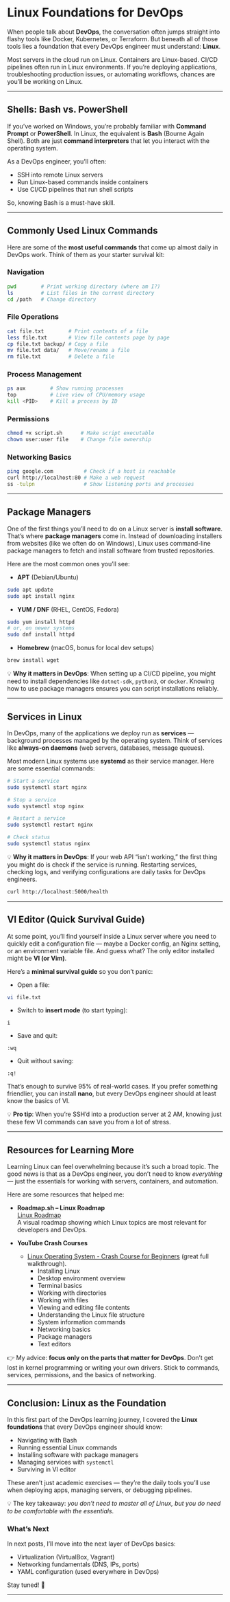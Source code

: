 # Linux Foundations for DevOps

When people talk about **DevOps**, the conversation often jumps straight into flashy tools like Docker, Kubernetes, or Terraform. But beneath all of those tools lies a foundation that every DevOps engineer must understand: **Linux**.

Most servers in the cloud run on Linux. Containers are Linux-based. CI/CD pipelines often run in Linux environments. If you’re deploying applications, troubleshooting production issues, or automating workflows, chances are you’ll be working on Linux.  

---

## Shells: Bash vs. PowerShell

If you’ve worked on Windows, you’re probably familiar with **Command Prompt** or **PowerShell**. In Linux, the equivalent is **Bash** (Bourne Again Shell). Both are just **command interpreters** that let you interact with the operating system.  

As a DevOps engineer, you’ll often:  
- SSH into remote Linux servers  
- Run Linux-based commands inside containers  
- Use CI/CD pipelines that run shell scripts  

So, knowing Bash is a must-have skill.  

---

## Commonly Used Linux Commands

Here are some of the **most useful commands** that come up almost daily in DevOps work. Think of them as your starter survival kit:  

### Navigation

```bash
pwd        # Print working directory (where am I?)
ls         # List files in the current directory
cd /path   # Change directory
```

### File Operations

```bash
cat file.txt        # Print contents of a file
less file.txt       # View file contents page by page
cp file.txt backup/ # Copy a file
mv file.txt data/   # Move/rename a file
rm file.txt         # Delete a file
```

### Process Management

```bash
ps aux        # Show running processes
top           # Live view of CPU/memory usage
kill <PID>    # Kill a process by ID
```

### Permissions

```bash
chmod +x script.sh      # Make script executable
chown user:user file    # Change file ownership
```

### Networking Basics

```bash
ping google.com          # Check if a host is reachable
curl http://localhost:80 # Make a web request
ss -tulpn                # Show listening ports and processes
```

---

## Package Managers

One of the first things you’ll need to do on a Linux server is **install software**. That’s where **package managers** come in. Instead of downloading installers from websites (like we often do on Windows), Linux uses command-line package managers to fetch and install software from trusted repositories.

Here are the most common ones you’ll see:

- **APT** (Debian/Ubuntu)
```bash
sudo apt update
sudo apt install nginx
````

* **YUM / DNF** (RHEL, CentOS, Fedora)

```bash
sudo yum install httpd
# or, on newer systems
sudo dnf install httpd
```

* **Homebrew** (macOS, bonus for local dev setups)

```bash
brew install wget
```

💡 **Why it matters in DevOps**:
When setting up a CI/CD pipeline, you might need to install dependencies like `dotnet-sdk`, `python3`, or `docker`. Knowing how to use package managers ensures you can script installations reliably.

---

## Services in Linux

In DevOps, many of the applications we deploy run as **services** — background processes managed by the operating system. Think of services like **always-on daemons** (web servers, databases, message queues).

Most modern Linux systems use **systemd** as their service manager. Here are some essential commands:

```bash
# Start a service
sudo systemctl start nginx

# Stop a service
sudo systemctl stop nginx

# Restart a service
sudo systemctl restart nginx

# Check status
sudo systemctl status nginx
```

💡 **Why it matters in DevOps**:
If your web API “isn’t working,” the first thing you might do is check if the service is running. Restarting services, checking logs, and verifying configurations are daily tasks for DevOps engineers.

```bash
curl http://localhost:5000/health
```

---

## VI Editor (Quick Survival Guide)

At some point, you’ll find yourself inside a Linux server where you need to quickly edit a configuration file — maybe a Docker config, an Nginx setting, or an environment variable file. And guess what? The only editor installed might be **VI (or Vim)**.

Here’s a **minimal survival guide** so you don’t panic:

* Open a file:

```bash
vi file.txt
```

* Switch to **insert mode** (to start typing):

```
i
```

* Save and quit:

```
:wq
```

* Quit without saving:

```
:q!
```

That’s enough to survive 95% of real-world cases. If you prefer something friendlier, you can install **nano**, but every DevOps engineer should at least know the basics of VI.

💡 **Pro tip**: When you’re SSH’d into a production server at 2 AM, knowing just these few VI commands can save you from a lot of stress.

---

## Resources for Learning More

Learning Linux can feel overwhelming because it’s such a broad topic. The good news is that as a DevOps engineer, you don’t need to know *everything* — just the essentials for working with servers, containers, and automation.

Here are some resources that helped me:

- **Roadmap.sh – Linux Roadmap**  
  [Linux Roadmap](https://roadmap.sh/linux)  
  A visual roadmap showing which Linux topics are most relevant for developers and DevOps.

- **YouTube Crash Courses**  
  - [Linux Operating System - Crash Course for Beginners](https://youtu.be/ROjZy1WbCIA?si=Xd1DlSPPGxWzMBY6) (great full walkthrough).  
    - Installing Linux  
    - Desktop environment overview  
    - Terminal basics  
    - Working with directories  
    - Working with files  
    - Viewing and editing file contents  
    - Understanding the Linux file structure  
    - System information commands  
    - Networking basics  
    - Package managers  
    - Text editors  

👉 My advice: **focus only on the parts that matter for DevOps**. Don’t get lost in kernel programming or writing your own drivers. Stick to commands, services, permissions, and the basics of networking.

---

## Conclusion: Linux as the Foundation

In this first part of the DevOps learning journey, I covered the **Linux foundations** that every DevOps engineer should know:

- Navigating with Bash  
- Running essential Linux commands  
- Installing software with package managers  
- Managing services with `systemctl`  
- Surviving in VI editor  

These aren’t just academic exercises — they’re the daily tools you’ll use when deploying apps, managing servers, or debugging pipelines.

💡 The key takeaway: *you don’t need to master all of Linux, but you do need to be comfortable with the essentials*.  

### What’s Next

In next posts, I’ll move into the next layer of DevOps basics:  

- Virtualization (VirtualBox, Vagrant)  
- Networking fundamentals (DNS, IPs, ports)  
- YAML configuration (used everywhere in DevOps)  

Stay tuned! 🚀  

---


